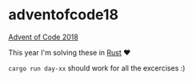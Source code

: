 # adventofcode18

[Advent of Code 2018](https://adventofcode.com/2018)

This year I'm solving these in [Rust](https://www.rust-lang.org/) ❤️

`cargo run day-xx` should work for all the excercises :)
